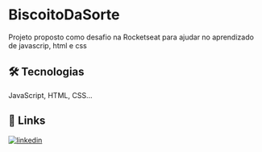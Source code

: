 
# BiscoitoDaSorte

Projeto proposto como desafio na Rocketseat para ajudar no aprendizado de javascrip, html e css
## 🛠 Tecnologias
JavaScript, HTML, CSS...


## 🔗 Links

[![linkedin](https://img.shields.io/badge/linkedin-0A66C2?style=for-the-badge&logo=linkedin&logoColor=white)](https://www.linkedin.com/in/ivanrods)


